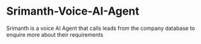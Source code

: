 # Srimanth-Voice-AI-Agent
Srimanth is a voice AI Agent that calls leads from the company database to enquire more about their requirements

